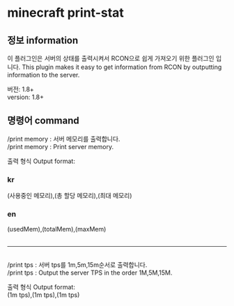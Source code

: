 # minecraft print-stat
## 정보 information
이 플러그인은 서버의 상태를 출력시켜서 RCON으로 쉽게 가져오기 위한 플러그인 입니다.
This plugin makes it easy to get information from RCON by outputting information to the server.  


버전: 1.8+  
version: 1.8+

## 명령어 command
/print memory : 서버 메모리를 출력합니다.  
/print memory : Print server memory.  

출력 형식 Output format:
### kr
(사용중인 메모리),(총 할당 메모리),(최대 메모리)  

### en
(usedMem),(totalMem),(maxMem)  
&nbsp;
___
&nbsp;  
/print tps : 서버 tps를 1m,5m,15m순서로 출력합니다.  
/print tps : Output the server TPS in the order 1M,5M,15M.

출력 형식 Output format:  
(1m tps),(1m tps),(1m tps)  
